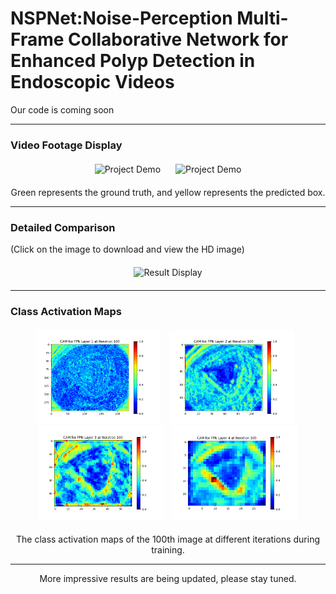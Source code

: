 # NSPNet:Noise-Perception Multi-Frame Collaborative Network for Enhanced Polyp Detection in Endoscopic Videos
Our code is coming soon

---

### Video Footage Display
<div style="text-align: center; margin: 20px;">
  <img src="./image/display1.gif" alt="Project Demo" width="300" style="margin-right: 20px;"/>
  <img src="./image/display2.gif" alt="Project Demo" width="300"/>
</div>
<p style="text-align: center;">
  Green represents the ground truth, and yellow represents the predicted box.
</p>

---

### Detailed Comparison 
(Click on the image to download and view the HD image)
<div style="text-align: center; margin: 20px;">
  <img src="./image/githubresultdisplay.jpg" alt="Result Display" width="400"/>
</div>

---

### Class Activation Maps
<div style="text-align: center; margin: 20px;">
  <img src="./image/layer1.gif" alt="Layer 1" width="200" style="margin-right: 10px;"/>
  <img src="./image/layer2.gif" alt="Layer 2" width="200" style="margin-right: 10px;"/>
  <img src="./image/layer3.gif" alt="Layer 3" width="200" style="margin-right: 10px;"/>
  <img src="./image/layer4.gif" alt="Layer 4" width="200"/>
</div>
<p style="text-align: center;">
  The class activation maps of the 100th image at different iterations during training.
</p>

---
<p style="text-align: center;">
  More impressive results are being updated, please stay tuned.
</p>
